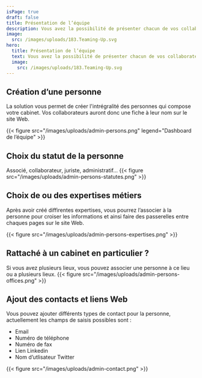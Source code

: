 ```yaml
---
isPage: true
draft: false
title: Présentation de l’équipe
description: Vous avez la possibilité de présenter chacun de vos collaborateurs…
image:
  src: /images/uploads/183.Teaming-Up.svg
hero: 
  title: Présentation de l’équipe
  text: Vous avez la possibilité de présenter chacun de vos collaborateurs…
  image:
    src: /images/uploads/183.Teaming-Up.svg
---
```


## Création d’une personne
La solution vous permet de créer l'intrégralité des personnes qui compose votre cabinet. Vos collaborateurs auront donc une fiche à leur nom sur le site Web.

{{< figure src="/images/uploads/admin-persons.png" legend="Dashboard de l’équipe" >}}

## Choix du statut de la personne
Associé, collaborateur, juriste, administratif…
{{< figure src="/images/uploads/admin-persons-statutes.png" >}}

## Choix de ou des expertises métiers
Après avoir créé diffirentes expertises, vous pourrez l’associer à la personne pour croiser les informations et ainsi faire des passerelles entre chaques pages sur le site Web.

{{< figure src="/images/uploads/admin-persons-expertises.png" >}}

## Rattaché à un cabinet en particulier ?
Si vous avez plusieurs lieux, vous pouvez associer une personne à ce lieu ou a plusieurs lieux.
{{< figure src="/images/uploads/admin-persons-offices.png" >}}

## Ajout des contacts et liens Web
Vous pouvez ajouter différents types de contact pour la personne, actuellement les champs de saisis possibles sont :
* Email  
* Numéro de téléphone
* Numéro de fax
* Lien Linkedin
* Nom d’utlisateur Twitter

{{< figure src="/images/uploads/admin-contact.png" >}}